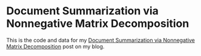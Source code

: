 # Document Summarization via Nonnegative Matrix Decomposition

This is the code and data for my [Document Summarization via Nonnegative Matrix Decomposition](https://kaygun.tumblr.com/post/184362247284/document-summarization-via-nonnegative-matrix)
post on my blog.
